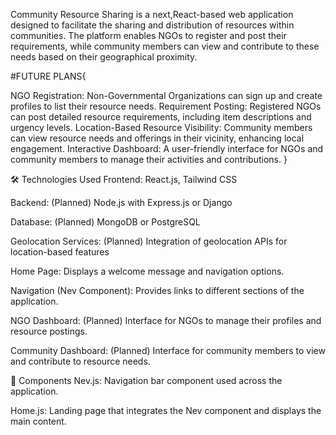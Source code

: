 Community Resource Sharing is a next,React-based web application designed to facilitate the sharing and distribution of resources within communities. The platform enables NGOs to register and post their requirements, while community members can view and contribute to these needs based on their geographical proximity.


#FUTURE PLANS{

NGO Registration: Non-Governmental Organizations can sign up and create profiles to list their resource needs.
Requirement Posting: Registered NGOs can post detailed resource requirements, including item descriptions and urgency levels.
Location-Based Resource Visibility: Community members can view resource needs and offerings in their vicinity, enhancing local engagement.
Interactive Dashboard: A user-friendly interface for NGOs and community members to manage their activities and contributions.
}

🛠️ Technologies Used
Frontend: React.js, Tailwind CSS

Backend: (Planned) Node.js with Express.js or Django

Database: (Planned) MongoDB or PostgreSQL

Geolocation Services: (Planned) Integration of geolocation APIs for location-based features


Home Page: Displays a welcome message and navigation options.

Navigation (Nev Component): Provides links to different sections of the application.

NGO Dashboard: (Planned) Interface for NGOs to manage their profiles and resource postings.

Community Dashboard: (Planned) Interface for community members to view and contribute to resource needs.

🧱 Components
Nev.js: Navigation bar component used across the application.

Home.js: Landing page that integrates the Nev component and displays the main content.
